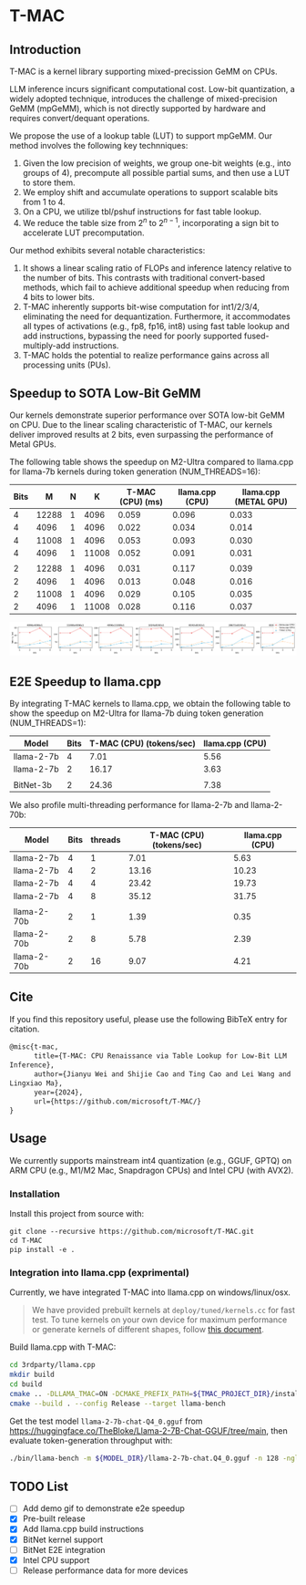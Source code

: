 # T-MAC

## Introduction

T-MAC is a kernel library supporting mixed-precission GeMM on CPUs.

LLM inference incurs significant computational cost. Low-bit quantization, a widely adopted technique, introduces the challenge of mixed-precision GeMM (mpGeMM), which is not directly supported by hardware and requires convert/dequant operations.

We propose the use of a lookup table (LUT) to support mpGeMM. Our method involves the following key technniques:

1. Given the low precision of weights, we group one-bit weights (e.g., into groups of 4), precompute all possible partial sums, and then use a LUT to store them.
2. We employ shift and accumulate operations to support scalable bits from 1 to 4.
3. On a CPU, we utilize tbl/pshuf instructions for fast table lookup.
4. We reduce the table size from $2^n$ to $2^{n-1}$, incorporating a sign bit to accelerate LUT precomputation.

Our method exhibits several notable characteristics:

1. It shows a linear scaling ratio of FLOPs and inference latency relative to the number of bits. This contrasts with traditional convert-based methods, which fail to achieve additional speedup when reducing from 4 bits to lower bits.
2. T-MAC inherently supports bit-wise computation for int1/2/3/4, eliminating the need for dequantization. Furthermore, it accommodates all types of activations (e.g., fp8, fp16, int8) using fast table lookup and add instructions, bypassing the need for poorly supported fused-multiply-add instructions.
3. T-MAC holds the potential to realize performance gains across all processing units (PUs).

## Speedup to SOTA Low-Bit GeMM

Our kernels demonstrate superior performance over SOTA low-bit GeMM on CPU. Due to the linear scaling characteristic of T-MAC, our kernels deliver improved results at 2 bits, even surpassing the performance of Metal GPUs.

The following table shows the speedup on M2-Ultra compared to llama.cpp for llama-7b kernels during token generation (NUM_THREADS=16):

| Bits | M     | N | K     | T-MAC (CPU) (ms) | llama.cpp (CPU) | llama.cpp (METAL GPU) |
|------|-------|---|-------|-------------|-----------------|-------------------|
| 4    | 12288 | 1 | 4096  | 0.059  | 0.096         | 0.033           |
| 4    | 4096  | 1 | 4096  | 0.022 | 0.034         | 0.014            |
| 4    | 11008 | 1 | 4096  | 0.053 | 0.093         | 0.030           |
| 4    | 4096  | 1 | 11008 | 0.052 | 0.091         | 0.031           |
|      |       |   |       |             |                 |                   |
| 2    | 12288 | 1 | 4096  | 0.031 | 0.117          | 0.039           |
| 2    | 4096  | 1 | 4096  | 0.013   | 0.048          | 0.016           |
| 2    | 11008 | 1 | 4096  | 0.029 | 0.105         | 0.035           |
| 2    | 4096  | 1 | 11008 | 0.028    | 0.116         | 0.037           |

![](assets/gemm.png)

## E2E Speedup to llama.cpp

By integrating T-MAC kernels to llama.cpp, we obtain the following table to show the speedup on M2-Ultra for llama-7b duing token generation (NUM_THREADS=1):

| Model      | Bits | T-MAC (CPU) (tokens/sec) | llama.cpp (CPU) |
|------------|------|--------------------------|-----------------|
| llama-2-7b | 4    | 7.01                     | 5.56            |
| llama-2-7b | 2    | 16.17                    | 3.63            |
|            |      |                          |                 |
| BitNet-3b  | 2    | 24.36                    | 7.38            |

We also profile multi-threading performance for llama-2-7b and llama-2-70b:

| Model       | Bits | threads | T-MAC (CPU) (tokens/sec) | llama.cpp (CPU) |
|-------------|------|---------|--------------------------|-----------------|
| llama-2-7b  | 4 | 1 | 7.01  | 5.63  |
| llama-2-7b  | 4 | 2 | 13.16 | 10.23 |
| llama-2-7b  | 4 | 4 | 23.42 | 19.73 |
| llama-2-7b  | 4 | 8 | 35.12 | 31.75 |
|             |   |   |       |       |
| llama-2-70b | 2 | 1  | 1.39	| 0.35 |
| llama-2-70b | 2 | 8  | 5.78	| 2.39 |
| llama-2-70b | 2 | 16 | 9.07	| 4.21 |

## Cite
If you find this repository useful, please use the following BibTeX entry for citation.
```
@misc{t-mac,
      title={T-MAC: CPU Renaissance via Table Lookup for Low-Bit LLM Inference}, 
      author={Jianyu Wei and Shijie Cao and Ting Cao and Lei Wang and Lingxiao Ma},
      year={2024},
      url={https://github.com/microsoft/T-MAC/}
}
```

## Usage

We currently supports mainstream int4 quantization (e.g., GGUF, GPTQ) on ARM CPU (e.g., M1/M2 Mac, Snapdragon CPUs) and Intel CPU (with AVX2).

### Installation

Install this project from source with:

```
git clone --recursive https://github.com/microsoft/T-MAC.git
cd T-MAC
pip install -e .
```

### Integration into llama.cpp (exprimental)

Currently, we have integrated T-MAC into llama.cpp on windows/linux/osx.

> We have provided prebuilt kernels at `deploy/tuned/kernels.cc` for fast test. To tune kernels on your own device for maximum performance or generate kernels of different shapes, follow [this document](docs/codegen.md).

Build llama.cpp with T-MAC:

```bash
cd 3rdparty/llama.cpp
mkdir build
cd build
cmake .. -DLLAMA_TMAC=ON -DCMAKE_PREFIX_PATH=${TMAC_PROJECT_DIR}/install/lib/cmake/t-mac -DCMAKE_BUILD_TYPE=Release -DLLAMA_TMAC_TVM_THREADPOOL=OFF
cmake --build . --config Release --target llama-bench
```

Get the test model `llama-2-7b-chat-Q4_0.gguf` from https://huggingface.co/TheBloke/Llama-2-7B-Chat-GGUF/tree/main, then evaluate token-generation throughput with:

```bash
./bin/llama-bench -m ${MODEL_DIR}/llama-2-7b-chat.Q4_0.gguf -n 128 -ngl 0 -b 1 -t 1 -p 0
```

## TODO List

- [ ] Add demo gif to demonstrate e2e speedup
- [x] Pre-built release
- [x] Add llama.cpp build instructions
- [x] BitNet kernel support
- [ ] BitNet E2E integration
- [x] Intel CPU support
- [ ] Release performance data for more devices
